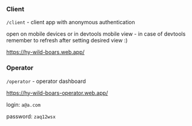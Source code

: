 
### Client

`/client` - client app with anonymous authentication

open on mobile devices or in devtools mobile view - in case of devtools remember to refresh after setting desired view :)

https://hy-wild-boars.web.app/

### Operator

`/operator` - operator dashboard

https://hy-wild-boars-operator.web.app/

login: `a@a.com`

password: `zaq12wsx`
